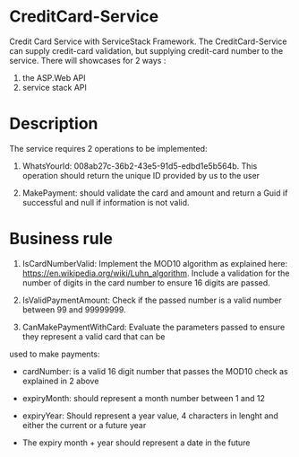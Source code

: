 # CreditCard-Service #
Credit Card Service with ServiceStack Framework.
The CreditCard-Service can supply credit-card validation, but supplying credit-card number to the service.
There will showcases for 2 ways :
1) the ASP.Web API
2) service stack API


# Description #
The service requires 2 operations to be implemented:

1. WhatsYourId: 008ab27c-36b2-43e5-91d5-edbd1e5b564b. This operation should return the unique ID provided by us to the user

2. MakePayment: should validate the card and amount and return a Guid if successful and null if information is not valid.


# Business rule #
1. IsCardNumberValid: Implement the MOD10 algorithm as explained here: https://en.wikipedia.org/wiki/Luhn_algorithm. Include a validation for the number of digits in the card number to ensure 16 digits are passed.

2. IsValidPaymentAmount: Check if the passed number is a valid number between 99 and 99999999.

3. CanMakePaymentWithCard: Evaluate the parameters passed to ensure they represent a valid card that can be 

used to make payments:

 * cardNumber: is a valid 16 digit number that passes the MOD10 check as explained in 2 above

 * expiryMonth: should represent a month number between 1 and 12

 * expiryYear: Should represent a year value, 4 characters in lenght and either the current or a future year

 * The expiry month + year should represent a date in the future

